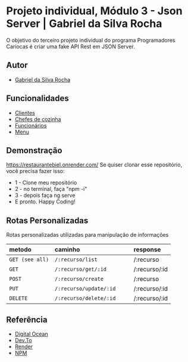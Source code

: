 
# Projeto individual, Módulo 3 - Json Server | Gabriel da Silva Rocha

O objetivo do terceiro projeto individual do programa Programadores Cariocas é criar uma fake API Rest em JSON Server.


## Autor
- [Gabriel da Silva Rocha](https://twitter.com/biel2kh)


## Funcionalidades

- [Clientes](https://restaurantebiel.onrender.com/clientes)
- [Chefes de cozinha](https://restaurantebiel.onrender.com/chefes)
- [Funcionários](https://restaurantebiel.onrender.com/funcionarios)
- [Menu](https://restaurantebiel.onrender.com/menu)


## Demonstração
https://restaurantebiel.onrender.com/ 
Se quiser clonar esse repositório, você precisa fazer isso: 
- 1 - Clone meu repositório
- 2 - no terminal, faça "npm -i"
- 3 - depois faça ng serve
- E pronto. Happy Coding!



## Rotas Personalizadas
Rotas personalizadas utilizadas para manipulação de informações


| metodo  | caminho       | response                           |
| :---------- | :--------- | :---------------------------------- |
| `GET (see all)` | `/:recurso/list	` | 	/:recurso|
| `GET` | `	/:recurso/get/:id	` | /:recurso/:id|
| `POST` | `/:recurso/create		` | 	/:recurso|
| `PUT` | `/:recurso/update/:id	` | /:recurso/:id|
| `DELETE` | `/:recurso/delete/:id` | /:recurso/:id|

## Referência

 - [Digital Ocean](https://www.digitalocean.com/community/tutorials/json-server)
 - [Dev.To](https://dev.to/youssefzidan/deploying-fake-back-end-server-database-using-json-server-github-and-heroku-1lm4#:~:text=%20Deploying%20Fake%20Back-End%20Server%20%26%20DataBase%20Using,3%20Creating%20the%20server%0ACreate%20account%20on...%20More%20)
 - [Render](https://dashboard.render.com/)
 - [NPM](https://www.npmjs.com/package/json-server)
